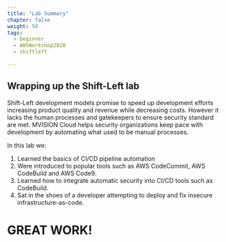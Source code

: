 ```yaml
---
title: "Lab Summary"
chapter: false
weight: 50
tags:
  - beginner
  - AWSWorkshop2020
  - shiftleft
  
---
```


## Wrapping up the Shift-Left lab

Shift-Left development models promise to speed up development efforts increasing product quality and revenue while decreasing costs.  However it lacks the human processes and gatekeepers to ensure security standard are met.  MVISION Cloud helps security organizations keep pace with development by automating what used to be manual processes.

In this lab we:

1.  Learned the basics of CI/CD pipeline automation
2.  Were introduced to popular tools such as AWS CodeCommit, AWS CodeBuild and AWS Code9.
3.  Learned how to integrate automatic security into CI/CD tools such as CodeBuild.
4.  Sat in the shoes of a developer attempting to deploy and fix insecure infrastructure-as-code.

# GREAT WORK!
